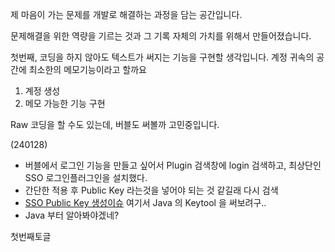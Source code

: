 제 마음이 가는 문제를 개발로 해결하는 과정을 담는 공간입니다.

문제해결을 위한 역량을 기르는 것과 그 기록 자체의 가치를 위해서 만들어졌습니다.

첫번째, 코딩을 하지 않아도 텍스트가 써지는 기능을 구현할 생각입니다.
계정 귀속의 공간에 최소한의 메모기능이라고 할까요
1. 계정 생성
2. 메모 가능한 기능 구현

Raw 코딩을 할 수도 있는데, 버블도 써볼까 고민중입니다.

(240128)
- 버블에서 로그인 기능을 만들고 싶어서 Plugin 검색창에 login 검색하고, 최상단인 SSO 로그인플러그인을 설치했다.
- 간단한 적용 후 Public Key 라는것을 넣어야 되는 것 같길래 다시 검색
- [SSO Public Key 생성이슈](https://support.google.com/cloudidentity/answer/6342198?hl=ko) 여기서 Java 의 Keytool 을 써보려구..
- Java 부터 알아봐야겠네?

<summary>첫번째토글</summary>
  

